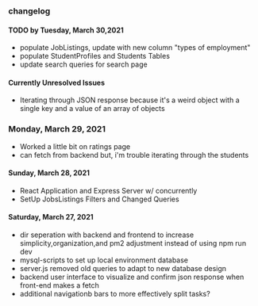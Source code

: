### changelog

#### TODO by Tuesday, March 30,2021

- populate JobListings, update with new column "types of employment"
- populate StudentProfiles and Students Tables
- update search queries for search page

#### Currently Unresolved Issues

- Iterating through JSON response because it's a weird object with a single key and a value of an array of objects

### Monday, March 29, 2021

- Worked a little bit on ratings page
- can fetch from backend but, i'm trouble iterating through the students

#### Sunday, March 28, 2021

- React Application and Express Server w/ concurrently
- SetUp JobsListings Filters and Changed Queries

#### Saturday, March 27, 2021

- dir seperation with backend and frontend to increase simplicity,organization,and pm2 adjustment instead of using npm run dev
- mysql-scripts to set up local environment database
- server.js removed old queries to adapt to new database design
- backend user interface to visualize and confirm json response when front-end makes a fetch
- additional navigationb bars to more effectively split tasks?

